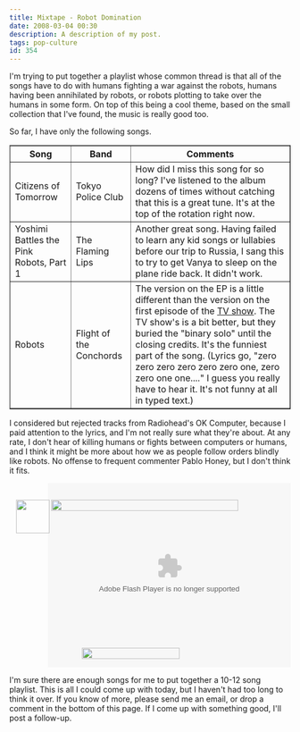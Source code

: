 ```yaml
---
title: Mixtape - Robot Domination
date: 2008-03-04 00:30
description: A description of my post.
tags: pop-culture
id: 354
---
```

I'm trying to put together a playlist whose common thread is that all of the songs have to do with humans fighting a war against the robots, humans having been annihilated by robots, or robots plotting to take over the humans in some form.  On top of this being a cool theme, based on the small collection that I've found, the music is really good too.

So far, I have only the following songs.

<table border="1" cellpadding = "5">
<tr><th>Song</th><th>Band</th><th>Comments</th></tr>
<tr><td>Citizens of Tomorrow</td><td>Tokyo Police Club</td><td>How did I miss this song for so long?  I've listened to the album dozens of times without catching that this is a great tune.  It's at the top of the rotation right now.</td></tr>
<tr><td>Yoshimi Battles the Pink Robots, Part 1</td><td>The Flaming Lips</td><td>Another great song.  Having failed to learn any kid songs or lullabies before our trip to Russia, I sang this to try to get Vanya to sleep on the plane ride back.  It didn't work.</td></tr>
<tr><td>Robots</td><td>Flight of the Conchords</td><td>The version on the EP is a little different than the version on the first episode of the <a href="http://theskinnyonbenny.com/blog2/archives/309">TV show</a>.  The TV show's is a bit better, but they buried the "binary solo" until the closing credits.  It's the funniest part of the song.  (Lyrics go, "zero zero zero zero zero zero one, zero zero one one...."  I guess you really have to hear it.  It's not funny at all in typed text.)</td></tr>
</table>

I considered but rejected tracks from Radiohead's OK Computer, because I paid attention to the lyrics, and I'm not really sure what they're about.  At any rate, I don't hear of killing humans or fights between computers or humans, and I think it might be more about how we as people follow orders blindly like robots.  No offense to frequent commenter Pablo Honey, but I don't think it fits.

<div style="position:relative; text-align:right;"><a href="http://phobos.apple.com/WebObjects/MZStore.woa/wa/viewIMix?id=275551766&s=143441&v0=575" target="_self"><img src="http://ax.phobos.apple.com.edgesuite.net/images/spacer.gif" border="0" width="60" height="60" style="position:absolute; top:30px; left:12px;"/></a><a href="http://phobos.apple.com/WebObjects/MZStore.woa/wa/viewIMix?id=275551766&s=143441&v0=575" target="_self"><img src="http://ax.phobos.apple.com.edgesuite.net/images/spacer.gif" border="0" width="335" height="20" style="position:absolute; top:30px; left:75px;"/></a><a href="itms://ax.phobos.apple.com.edgesuite.net/WebObjects/MZStore.woa/wa/publishedPlayListHelp?v0=575" target="_self"><img src="http://ax.phobos.apple.com.edgesuite.net/images/spacer.gif" border="0" width="175" height="20" style="position:absolute; top:295px; left:130px;"/></a><embed src="http://ax.phobos.apple.com.edgesuite.net/flash/feedreader.swf" FlashVars="feed=WebObjects/MZStoreServices.woa/ws/RSS/imix/html=false/imixid=275551766/sf=143441/xml?v0=575" quality="high" salign="lt" wmode="transparent" width="435" height="330" name="feedreader" align="top" allowScriptAccess="sameDomain" type="application/x-shockwave-flash" pluginspage="http://www.macromedia.com/go/getflashplayer" ></embed></div>

I'm sure there are enough songs for me to put together a 10-12 song playlist.  This is all I could come up with today, but I haven't had too long to think it over.  If you know of more, please send me an email, or drop a comment in the bottom of this page.  If I come up with something good, I'll post a follow-up.